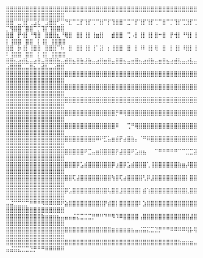 ⣿⣿⣿⣿⣿⣿⣿⣿⣿⣿⣿⣿⣿⣿⣿⣿⣿⣿⣿⣿⣿⣿⣿⣿⣿⣿⣿⣿⣿⣿⣿⣿⣿⣿⣿⣿⣿⣿⣿⣿⣿⣿⣿⣿⣿⣿⣿⣿⣿⣿⣿⣿⣿⣿⣿⣿⣿⣿⣿⣿⣿⣿⣿⣿
⣿⣿⠉⣉⢹⡏⢉⣩⣏⠉⣩⣿⣿⠋⣉⠙⣏⠉⣉⡏⢹⡏⢉⠉⣿⠉⡏⢹⣿⣿⠉⣉⠉⡏⢹⡏⢹⡏⢉⠉⣿⠉⡉⢹⡏⢉⣹⡏⢉⡉⢻⣿⣿⠉⣿⣿⠉⡉⢹⡏⢹⣿⣿⣿
⣿⣿⠀⡟⢺⡇⠘⢻⣿⠀⣿⣿⣿⣆⠘⢿⣿⠀⣿⡇⢸⡇⢸⣶⣿⠀⠀⣾⣿⣿⠀⢉⠠⡇⢸⡇⢸⡇⣿⠒⣿⠀⡟⢺⡇⠘⢻⡇⢸⡇⢸⣿⣿⠀⣿⣿⠀⡇⢸⡇  ⢸⣿⣿⣿
⣿⣿⠀⡷⢸⡇⢸⣿⣿⠀⣿⣿⣿⠉⠷⠀⣿⠀⣿⡇⢸⡇⢸⠁⣽⠀⡆⢸⣿⣿⠀⣿⠀⡇⠸⠇⢸⡇⢿⠀⣿⠀⡇⢸⡇⠸⣿⡇⢸⠇⢸⣿⣿⠀⣿⣿⠀⡇⢸⡇  ⢸⣿⣿⣿
⣿⣿⣦⣴⣾⣧⣤⣴⣿⣤⣿⣿⣿⣷⣤⣾⣿⣦⣿⣷⣼⣷⣤⣴⣿⣶⣿⣤⣿⣿⣦⣤⣶⣿⣦⣴⣾⣷⣤⣶⣿⣦⣴⣾⣧⣤⣴⣧⣤⣴⣿⣿⣿⣤⣤⣿⣦⣤⣾⣧⣤⣴⣿⣿
⣿⣿⣿⣿⣿⣿⣿⣿⣿⣿⣿⣿⣿⣿⣿⣿⣿⣿⣿⣿⣿⣿⣿⣿⣿⣿⣿⣿⣿⣿⣿⣿⣿⣿⣿⣿⣿⣿⣿⣿⣿⣿⣿⣿⣿⣿⣿⣿⣿⣿⣿⣿⣿⣿⣿⣿⣿⣿⣿⣿⣿⣿⣿⣿
⣿⣿⣿⣿⣿⣿⣿⣿⣿⣿⣿⣿⣿⣿⣿⣿⣿⣿⣿⣿⣿⣿⣿⣿⣿⣿⣿⣿⣿⣿⣿⣿⣿⣿⣿⣿⣿⣿⣿⣿⣿⣿⣿⣿⣿⣿⣿⣿⣿⣿⣿⣿⣿⣿⣿⣿⣿⣿⣿⣿⣿⣿⣿⣿
⣿⣿⣿⣿⣿⣿⣿⣿⣿⣿⣿⣿⣿⣿⣿⣿⣿⣿⣿⣿⣿⣿⣿⣿⣿⣿⣿⣿⣿⣿⣿⣿⣿⣿⣿⣿⣿⣿⣿⣿⣿⣿⣿⣿⣿⣿⣿⣿⣿⣿⣿⣿⣿⣿⣿⣿⣿⣿⣿⣿⣿⣿⣿⣿
⣿⣿⣿⣿⣿⣿⣿⣿⣿⣿⣿⣿⣿⣿⣿⣿⣿⣿⣿⣿⣿⣿⣿⣿⣿⣿⣿⣿⡛⠿⢿⣿⣿⣿⣿⣿⣿⣿⣿⣿⣿⣿⣿⣿⣿⣿⣿⣿⣿⣿⣿⣿⣿⣿⣿⣿⣿⣿⣿⣿⣿⣿⣿⣿
⣿⣿⣿⣿⣿⣿⣿⣿⣿⣿⣿⣿⣿⣿⣿⣿⣿⣿⣿⣿⣿⣿⣿⣿⣿⣿⣿⣿⠿⠀⠀⢉⠛⢿⣿⣿⣿⣿⣿⣿⣿⣿⣿⣿⣿⣿⣿⣿⣿⣿⣿⣿⣿⣿⣿⣿⣿⣿⣿⣿⣿⣿⣿⣿
⣿⣿⣿⣿⣿⣿⣿⣿⣿⣿⣿⣿⣿⣿⣿⣿⣿⣿⣿⣿⣿⣿⣿⠿⠟⣋⣥⣶⣾⡟⣴⣿⣷⡄⠈⠛⠿⣿⣿⣿⣿⣿⣿⣿⣿⣿⣿⣿⣿⣿⣿⣿⣿⣿⣿⣿⣿⣿⣿⣿⣿⣿⣿⣿
⣿⣿⣿⣿⣿⣿⣿⣿⣿⣿⣿⣿⣿⣿⣿⣿⣿⣿⣿⣿⠟⣉⣤⣶⣿⣿⣿⣿⡟⣼⣿⣿⠟⣡⣶⣦⠀⠀⠉⠛⠛⠛⠛⠛⠉⠉⣉⣉⣽⣿⣿⣿⣿⣿⣿⣿⣿⣿⣿⣿⣿⣿⣿⣿
⣿⣿⣿⣿⣿⣿⣿⣿⣿⣿⣿⣿⣿⣿⣿⣿⣿⣿⡿⣡⣾⣿⣿⣿⣿⣿⣿⡿⣰⣿⡿⣡⣾⣿⣿⣿⢁⢸⣿⣿⣿⣿⣿⣿⣷⣶⡼⣿⣿⣿⣿⣿⣿⣿⣿⣿⣿⣿⣿⣿⣿⣿⣿⣿
⣿⣿⣿⣿⣿⣿⣿⣿⣿⣿⣿⣿⣿⣿⣿⣿⣿⢏⣼⣿⣿⣿⣿⣿⣿⣿⣿⢳⣿⢏⣴⣿⣿⣿⣿⢃⡿⣸⣿⣿⣿⣿⣿⣿⣿⣿⡇⣿⣿⣿⣿⣿⣿⣿⣿⣿⣿⣿⣿⣿⣿⣿⣿⣿
⣿⣿⣿⣿⣿⣿⣿⣿⣿⣿⣿⣿⣿⣿⣿⡿⣡⣿⣿⣿⣿⣿⣿⣿⣿⣿⢧⣿⣿⣸⣿⣿⣿⣿⡇⣾⢱⣿⣿⣿⣿⣿⣿⣿⣿⣿⣇⣿⣿⣿⣿⣿⣿⣿⣿⣿⣿⣿⣿⣿⣿⣿⣿⣿
⣤⣬⣉⣉⣉⡉⠛⠛⠛⠻⠿⠿⠿⠿⠟⣵⣿⣿⣿⣿⣿⣿⣿⣿⣿⡟⣾⣿⡇⣿⣿⣿⣿⣿⠇⣱⣿⣿⣿⣿⣿⣿⣿⣿⣿⣿⣿⣿⣿⣿⣿⣿⣿⣿⣿⣿⣿⣿⣿⣿⣿⣿⣿⣿
⣿⣿⣿⣿⣿⣿⣿⣿⣿⣷⣶⣶⣶⣦⣤⣤⣤⣬⣍⣉⣉⣉⡛⠛⠛⠙⠛⠻⠹⠿⣿⣿⣿⣿⢠⣿⣿⣿⣿⣿⣿⣿⣿⣿⣿⣿⣿⣼⣿⣿⣿⣿⣿⣿⣿⣿⣿⣿⣿⣿⣿⣿⣿⣿
⣿⣿⣿⣿⣿⣿⣿⣿⣿⣿⣿⣿⣿⣿⣿⣿⣿⣿⣿⣿⣿⣿⣿⣿⣿⣿⣿⣶⣶⣶⣶⣶⣦⣤⣬⣭⣍⣉⣙⡛⠛⠛⠿⠿⠿⠿⢿⡧⢿⣿⣿⣿⣿⣿⣿⣿⣿⣿⣿⣿⣿⣿⣿⣿
⣿⣿⣿⣿⣿⣿⣿⣿⣿⣿⣿⣿⣿⣿⣿⣿⣿⣿⣿⣿⣿⣿⣿⣿⣿⣿⣿⣿⣿⣿⣿⣿⣿⣿⣿⣿⣿⣿⣿⣿⣿⣿⣿⣿⣷⣶⣶⣶⣤⣤⣬⣭⣍⣉⣉⣙⡛⠛⠛⠿⠿⠿⠿⠿